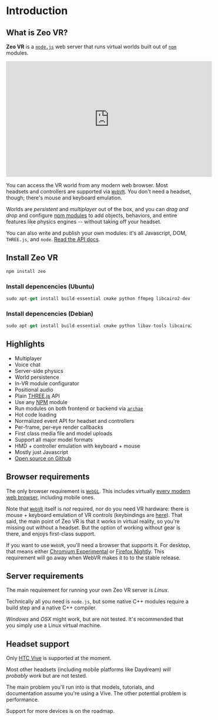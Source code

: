 # Introduction

## What is Zeo VR?

**Zeo VR** is a [`node.js`](https://nodejs.org) web server that runs virtual worlds built out of [`npm`](https://npmjs.org) modules.

<iframe width="560" height="315" src="https://www.youtube.com/embed/AOZtqDhQP44" frameborder="0" allowfullscreen></iframe>

You can access the VR world from any modern web browser. Most headsets and controllers are supported via [`WebVR`](https://webvr.info/). You don't need a headset, though; there's mouse and keyboard emulation.

Worlds are <i>persistent</i> and <i>multiplayer</i> out of the box, and you can <i>drag and drop</i> and configure <a href="">npm modules</a> to add objects, behaviors, and entire features like physics engines -- without taking off your headset.

You can also write and publish your own modules: it's all Javascript, DOM, `THREE.js`, and `node`. [Read the API docs](#api-docs).

## Install Zeo VR

```javascript
npm install zeo
```

### Install depencencies (Ubuntu)

```javascript
sudo apt-get install build-essential cmake python ffmpeg libcairo2-dev
```

### Install depencencies (Debian)

```javascript
sudo apt-get install build-essential cmake python libav-tools libcairo2-dev
```

## Highlights

- Multiplayer
- Voice chat
- Server-side physics
- World persistence
- In-VR module configurator
- Positional audio
- Plain [THREE.js](https://threejs.org) API
- Use any [NPM](https://npmjs.org) module
- Run modules on both frontend or backend via [`archae`](https://github.com/modulesio/archae)
- Hot code loading
- Normalized event API for headset and controllers
- Per-frame, per-eye render callbacks
- First class media file and model uploads
- Support all major model formats
- HMD + controller emulation with keyboard + mouse
- Mostly just Javascript
- [Open source on Github](https://github.com/modulesio/zeo)

## Browser requirements

The only browser requirement is [`WebGL`](https://en.wikipedia.org/wiki/WebGL). This includes virtually [every modern web browser](http://caniuse.com/#feat=webgl), including mobile ones.

Note that [`WebVR`](https://webvr.info/) itself is _not_ required, nor do you need VR hardware: there is mouse + keyboard emulation of VR controls (keybindings are [here](#key-bindings)). That said, the main point of Zeo VR is that it works in virtual reality, so you're missing out without a headset. But the option of working without gear is there, and enjoys first-class support.

If you want to use `WebVR`, you'll need a browser that supports it. For desktop, that means either [Chromium Experimental](https://webvr.info/get-chrome/) or [Firefox Nightly](https://www.mozilla.org/en-US/firefox/channel/desktop/#nightly). This requirement will go away when WebVR makes it to to the stable release.

## Server requirements

The main requirement for running your own Zeo VR server is _Linux_.

Technically all you need is `node.js`, but some native C++ modules require a build step and a native C++ compiler.

_Windows_ and _OSX_ might work, but are not tested. It's recommended that you simply use a Linux virtual machine.

## Headset support

Only [HTC Vive](https://en.wikipedia.org/wiki/HTC_Vive) is supported at the moment.

Most other headsets (including mobile platforms like Daydream) _will probably work_ but are not tested.

The main problem you'll run into is that models, tutorials, and documentation assume you're using a Vive. The other potential problem is performance.

Support for more devices is on the roadmap.
